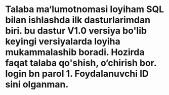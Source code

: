 # Talaba ma‘lumotnomasi loyiham SQL bilan ishlashda ilk dasturlarimdan biri. bu dastur V1.0 versiya bo'lib keyingi versiyalarda loyiha mukammalashib boradi. Hozirda faqat talaba qo'shish, o‘chirish bor. login bn parol 1. Foydalanuvchi ID sini olganman.
